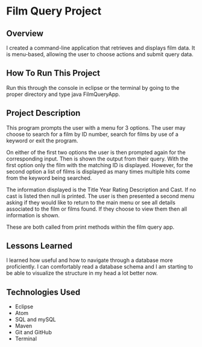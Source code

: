 # Film Query Project

## Overview
I created a command-line application that retrieves and displays film data. It is menu-based, allowing the user to choose actions and submit query data.

## How To Run This Project
Run this through the console in eclipse or the terminal by going to the proper directory and type java FilmQueryApp.

## Project Description
This program prompts the user with a menu for 3 options. The user may choose to search for a film by ID number, search for films by use of a keyword or exit the program.

On either of the first two options the user is then prompted again for the corresponding input. Then is shown the output from their query. With the first option only the film with the matching ID is displayed. However, for the second option a list of films is displayed as many times multiple hits come from the keyword being searched.

The information displayed is the Title Year Rating Description and Cast. If no cast is listed then null is printed. The user is then presented a second menu asking if they would like to return to the main menu or see all details associated to the film or films found. If they choose to view them then all information is shown.

These are both called from print methods within the film query app.

## Lessons Learned 
I learned how useful and how to navigate through a database more proficiently. I can comfortably read a database schema and I am starting to be able to visualize the structure in my head a lot better now.


## Technologies Used
* Eclipse
* Atom
* SQL and mySQL
* Maven
* Git and GitHub
* Terminal